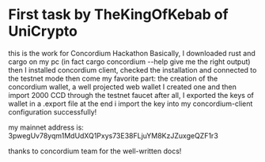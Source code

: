 # First task by TheKingOfKebab of UniCrypto
this is the work for Concordium Hackathon Basically, I downloaded rust and cargo on my pc (in fact cargo concordium --help give me the right output) then I installed concordium client, checked the installation and connected to the testnet mode then come my favorite part: the creation of the concordium wallet, a well projected web wallet I created one and then import 2000 CCD through the testnet faucet after all, I exported the keys of wallet in a .export file at the end i import the key into my concordium-client configuration successfully!

my mainnet address is: 3pwegUv78yqm1MdUdXQ1Pxys73E38FLjuYM8KzJZuxgeQZF1r3

thanks to concordium team for the well-written docs!
